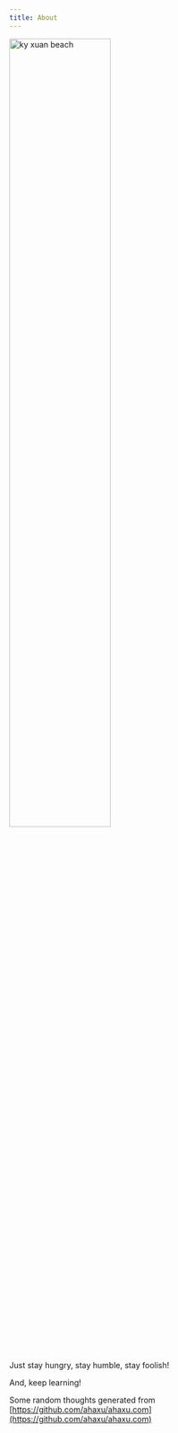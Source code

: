 ```yaml
---
title: About
---
```


<img src="../images/2022-08-28-hello-world-kyxuan.jpg" width=60% height=60% alt="ky xuan beach">

Just stay hungry, stay humble, stay foolish!

And, keep learning!

Some random thoughts generated from  [https://github.com/ahaxu/ahaxu.com](https://github.com/ahaxu/ahaxu.com)
